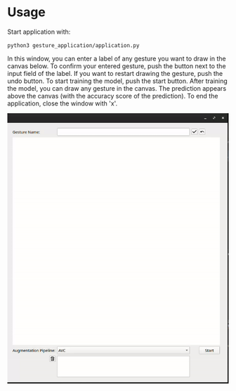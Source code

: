 # Usage

Start application with:

```
python3 gesture_application/application.py
```

In this window, you can enter a label of any gesture you want to draw in the canvas below. To confirm your entered gesture, push the button next to the input field of the label. If you want to restart drawing the gesture, push the undo button. To start training the model, push the start button. After training the model, you can draw any gesture in the canvas. The prediction appears above the canvas (with the accuracy score of the prediction). To end the application, close the window with 'x'.

![Gesture Application Demo](documentation/resources/gesture_application.gif)
